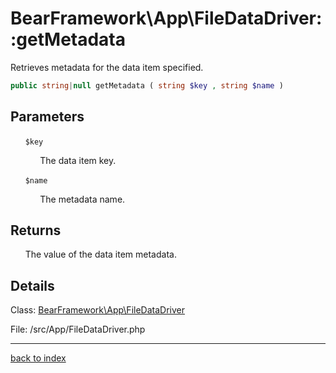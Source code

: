 # BearFramework\App\FileDataDriver::getMetadata

Retrieves metadata for the data item specified.

```php
public string|null getMetadata ( string $key , string $name )
```

## Parameters

&nbsp;&nbsp;&nbsp;&nbsp;&nbsp;&nbsp;`$key`

&nbsp;&nbsp;&nbsp;&nbsp;&nbsp;&nbsp;&nbsp;&nbsp;&nbsp;&nbsp;&nbsp;&nbsp;The data item key.

&nbsp;&nbsp;&nbsp;&nbsp;&nbsp;&nbsp;`$name`

&nbsp;&nbsp;&nbsp;&nbsp;&nbsp;&nbsp;&nbsp;&nbsp;&nbsp;&nbsp;&nbsp;&nbsp;The metadata name.

## Returns

&nbsp;&nbsp;&nbsp;&nbsp;&nbsp;&nbsp;The value of the data item metadata.

## Details

Class: [BearFramework\App\FileDataDriver](bearframework.app.filedatadriver.class.md)

File: /src/App/FileDataDriver.php

---

[back to index](index.md)

